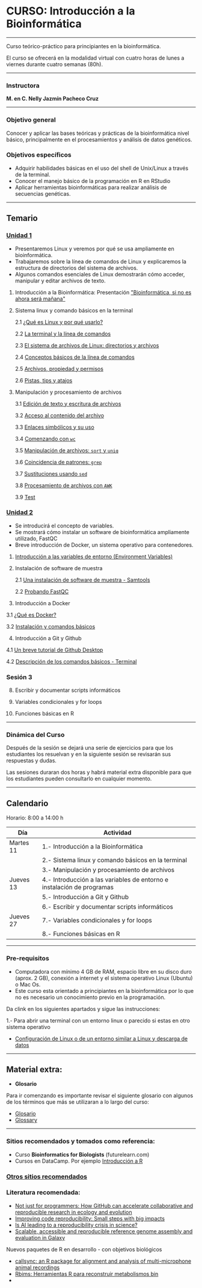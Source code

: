 # CURSO: Introducción a la Bioinformática

---

Curso teórico-práctico para principiantes en la bioinformática.

El curso se ofrecerá en la modalidad virtual con cuatro horas de lunes a viernes durante cuatro semanas (80h).

---

### Instructora

**M. en C. Nelly Jazmín Pacheco Cruz**

---

### Objetivo general

Conocer y aplicar las bases teóricas y prácticas de la bioinformática nivel básico, principalmente en el procesamientos y análisis de datos genéticos.

### Objetivos específicos

- Adquirir habilidades básicas en el uso del shell de Unix/Linux a través de la terminal.
- Conocer el manejo básico de la programación en R en RStudio
- Aplicar herramientas bioinformáticas para realizar análisis de secuencias genéticas.

---

## Temario

### [Unidad 1](doc/Unidad_01/)

- Presentaremos Linux y veremos por qué se usa ampliamente en bioinformática.
- Trabajaremos sobre la línea de comandos de Linux y explicaremos la estructura de directorios del sistema de archivos.
- Algunos comandos esenciales de Linux demostrarán cómo acceder, manipular y editar archivos de texto.

1. Introducción a la Bioinformática: Presentación ["Bioinformática, si no es ahora será mañana"](https://docs.google.com/presentation/d/e/2PACX-1vTJithkqakvslzBI_T1MJisIqemVi-fdU9uDC5SB6IR7GK3zc3oAEHFbPJiciHMbJT9yvuSovfOdTJk/pub?start=true&loop=false&delayms=60000)

2. Sistema linux y comando básicos en la terminal

    2.1 [¿Qué es Linux y por qué usarlo?](Linux.md)

    2.2 [La terminal y la línea de comandos](Terminal.md)

    2.3 [El sistema de archivos de Linux: directorios y archivos](Sistema_archivos_linux.md)

    2.4 [Conceptos básicos de la línea de comandos](linea_comandos.md)

    2.5 [Archivos, propiedad y permisos](Archivos_permisos.md)

    2.6 [Pistas, tips y atajos](https://drive.google.com/file/d/1Fwb7rzihKH6SpdX6pCLlJZqEppxmxBpI/view?usp=sharing)

3. Manipulación y procesamiento de archivos

    3.1 [Edición de texto y escritura de archivos](Edicion_texto.md)

    3.2 [Acceso al contenido del archivo](Acceso_cont_archivo.md)

    3.3 [Enlaces simbólicos y su uso](Enlaces_simbolicos.md)

    3.4 [Comenzando con `wc`](wc.md)

    3.5 [Manipulación de archivos: `sort` y `uniq`](sort_uniq.md)

    3.6 [Coincidencia de patrones: `grep`](grep.md)

    3.7 [Sustituciones usando `sed`](sed.md)

    3.8 [Procesamiento de archivos con `AWK`](awk.md)

    3.9 [Test](Test_parte1.md)

### [Unidad 2](doc/Unidad_02/)

- Se introducirá el concepto de variables.
- Se mostrará cómo instalar un software de bioinformática ampliamente utilizado, FastQC
- Breve introducción de Docker, un sistema operativo para contenedores.

1. [Introducción a las variables de entorno (Environment Variables)](doc/Unidad_02/env_shell_var.md)

2. Instalación de software de muestra

    2.1 [Una instalación de software de muestra - Samtools](doc/Unidad_02/instalacion.md)
    
    2.2 [Probando FastQC](doc/Unidad_02/FastQC.md)

3. Introducción a Docker

3.1 [¿Qué es Docker?](doc/Unidad_02/Docker_intro.md)

3.2 [Instalación y comandos básicos](doc/Unidad_02/Docker_commands.md)

4. Introducción a Git y Github

4.1 [Un breve tutorial de Github Desktop](GitHub/README.md)

4.2 [Descripción de los comandos básicos - Terminal](GitHub/comandos.md)

### Sesión 3

8. Escribir y documentar scripts informáticos

9. Variables condicionales y for loops

10. Funciones básicas en R

---

### Dinámica del Curso
Después de la sesión se dejará una serie de ejercicios para que los estudiantes los resuelvan y en la siguiente sesión se revisarán sus respuestas y dudas.

Las sesiones duraran dos horas y habrá material extra disponible para que los estudiantes pueden consultarlo en cualquier momento.

---

## Calendario
Horario: 8:00 a 14:00 h

| Día | Actividad |
| --- |  --- |
| Martes 11 | 1.- Introducción a la Bioinformática |
|      |  2.- Sistema linux y comando básicos en la terminal |
|        |  3.- Manipulación y procesamiento de archivos |
|Jueves 13 | 4.- Introducción a las variables de entorno e instalación de programas |
|              | 5.- Introducción a Git y Github |
|              | 6.- Escribir y documentar scripts informáticos |
|Jueves 27 | 7.- Variables condicionales y for loops |
|          | 8.- Funciones básicas en R |

---
### Pre-requisitos

- Computadora con mínimo 4 GB de RAM, espacio libre en su disco duro (aprox. 2 GB), conexión a internet y el sistema operativo Linux (Ubuntu) o Mac Os.
- Este curso esta orientado a principiantes en la bioinformática por lo que no es necesario un conocimiento previo en la programación.


Da clink en los siguientes apartados y sigue las instrucciones:

1.- Para abrir una terminal con un entorno linux o parecido si estas en otro sistema operativo
- [Configuración de Linux o de un entorno similar a Linux y descarga de datos](Inst_conf_Linux.md)

---

## Material extra:

- **Glosario**

Para ir comenzando es importante revisar el siguiente glosario con algunos de los términos que más se utilizaran a lo largo del curso:
- [Glosario](Glosario.md)
- [Glossary](Glossary.md)

---

### Sitios recomendados y tomados como referencia:

- Curso **Bioinformatics for Biologists** (futurelearn.com)
- Cursos en DataCamp. Por ejemplo [Introducción a R](https://www.datacamp.com/courses/free-introduction-to-r)

### [Otros sitios recomendados](https://github.com/NellyJazminPC/bioinfo4biologist/blob/main/Otros_recursos_recomendados.md)


### Literatura recomendada:

- [Not just for programmers: How GitHub can accelerate collaborative and reproducible research in ecology and evolution](https://besjournals.onlinelibrary.wiley.com/doi/full/10.1111/2041-210X.14108)
- [Improving code reproducibility: Small steps with big impacts](https://communities.springernature.com/posts/improving-code-reproducibility-small-steps-with-big-impacts?utm_source=newsletter_mailer&utm_medium=email&utm_campaign=newsletter)
- [Is AI leading to a reproducibility crisis in science?](https://www.nature.com/articles/d41586-023-03817-6)
- [Scalable, accessible and reproducible reference genome assembly and evaluation in Galaxy](https://www.nature.com/articles/s41587-023-02100-3)

Nuevos paquetes de R en desarrollo - con objetivos biológicos 
- [callsync: an R package for alignment and analysis of multi-microphone animal recordings](https://www.biorxiv.org/content/10.1101/2023.02.07.527470v2?rss=1)
- [Rbims: Herramientas R para reconstruir metabolismos bin](https://github.com/mirnavazquez/RbiMs)
- 
